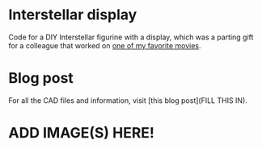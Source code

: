 # Interstellar display
Code for a DIY Interstellar figurine with a display, which was a parting gift for a colleague that worked on [one of my favorite movies](https://www.imdb.com/title/tt0816692/).

# Blog post
For all the CAD files and information, visit [this blog post](FILL THIS IN).

# ADD IMAGE(S) HERE!